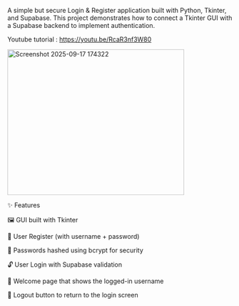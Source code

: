 A simple but secure Login & Register application built with Python, Tkinter, and Supabase.
This project demonstrates how to connect a Tkinter GUI with a Supabase backend to implement authentication.

Youtube tutorial : https://youtu.be/RcaR3nf3W80

<img width="396" height="326" alt="Screenshot 2025-09-17 174322" src="https://github.com/user-attachments/assets/d00c9441-4a53-4c40-90b3-46b5499da3a4" />

✨ Features

🖼️ GUI built with Tkinter

🔑 User Register (with username + password)

🔐 Passwords hashed using bcrypt for security

🔓 User Login with Supabase validation

👋 Welcome page that shows the logged-in username

🚪 Logout button to return to the login screen


